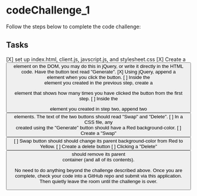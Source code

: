 # codeChallenge_1

Follow the steps below to complete the code challenge:

## Tasks
  [X] set up index.html, client.js, javscript.js, and stylesheet.css
  [X] Create a <button> element on the DOM, you may do this in jQuery, or write it directly in the HTML code. Have the button text read "Generate".
  [X] Using jQuery, append a <div> element when you click the button.
  [ ] Inside the <div> element you created in the previous step, create a <p> element that shows how many times you have clicked the button from the first step.
  [ ] Inside the <div> element you created in step two, append two <button> elements. The text of the two buttons should read "Swap" and "Delete".
  [ ] In a CSS file, any <div> created using the "Generate" button should have a Red background-color.
  [ ] Create a "Swap" <button>
  [ ] Swap button should should change its parent background-color from Red to Yellow.
  [ ] Create a delete button
  [ ] Clicking a "Delete" <button> should remove its parent <div> container (and all of its contents).




No need to do anything beyond the challenge described above. Once you are complete, check your code into a GitHub repo and submit via this application. Then quietly leave the room until the challenge is over.
